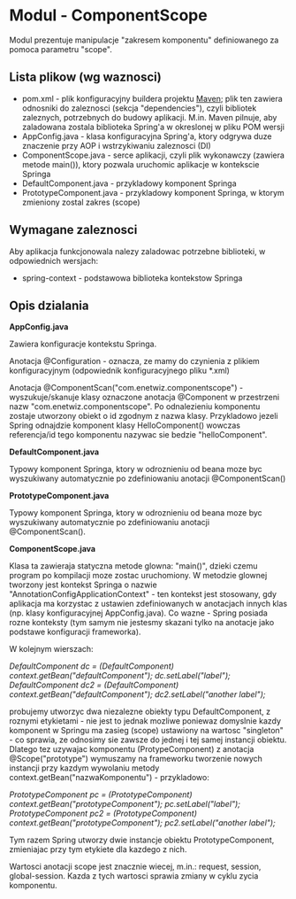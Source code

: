 Modul - ComponentScope
======================

Modul prezentuje manipulacje "zakresem komponentu" definiowanego za pomoca parametru "scope".


Lista plikow (wg waznosci)
--------------------------

 * pom.xml - plik konfiguracyjny buildera projektu [Maven](http://4programmers.net/Java/Maven#id-A-moe-by-tak-Maven); plik ten zawiera 
   odnosniki do zaleznosci (sekcja "dependencies"), czyli bibliotek zaleznych, potrzebnych do budowy aplikacji. M.in. Maven pilnuje, aby 
   zaladowana zostala biblioteka Spring'a w okreslonej w pliku POM wersji
 * AppConfig.java - klasa konfiguracyjna Spring'a, ktory odgrywa duze znaczenie przy AOP i wstrzykiwaniu zaleznosci (DI)
 * ComponentScope.java - serce aplikacji, czyli plik wykonawczy (zawiera metode main()), ktory pozwala uruchomic aplikacje w kontekscie Springa
 * DefaultComponent.java - przykladowy komponent Springa
 * PrototypeComponent.java - przykladowy komponent Springa, w ktorym zmieniony zostal zakres (scope)


Wymagane zaleznosci
-------------------

Aby aplikacja funkcjonowala nalezy zaladowac potrzebne biblioteki, w odpowiednich wersjach:

 * spring-context - podstawowa biblioteka kontekstow Springa


Opis dzialania
--------------

**AppConfig.java**

Zawiera konfiguracje kontekstu Springa.

Anotacja @Configuration - oznacza, ze mamy do czynienia z plikiem konfiguracyjnym (odpowiednik konfiguracyjnego pliku *.xml)

Anotacja @ComponentScan("com.enetwiz.componentscope") - wyszukuje/skanuje klasy oznaczone anotacja @Component w przestrzeni nazw 
"com.enetwiz.componentscope". Po odnalezieniu komponentu zostaje utworzony obiekt o id zgodnym z nazwa klasy. Przykladowo jezeli Spring 
odnajdzie komponent klasy HelloComponent() wowczas referencja/id tego komponentu nazywac sie bedzie "helloComponent".

**DefaultComponent.java**

Typowy komponent Springa, ktory w odroznieniu od beana moze byc wyszukiwany automatycznie po zdefiniowaniu anotacji @ComponentScan()

**PrototypeComponent.java**

Typowy komponent Springa, ktory w odroznieniu od beana moze byc wyszukiwany automatycznie po zdefiniowaniu anotacji @ComponentScan().

**ComponentScope.java**

Klasa ta zawieraja statyczna metode glowna: "main()", dzieki czemu program po kompilacji moze zostac uruchomiony.
W metodzie glownej tworzony jest kontekst Springa o nazwie "AnnotationConfigApplicationContext" - ten kontekst jest stosowany, gdy aplikacja ma 
korzystac z ustawien zdefiniowanych w anotacjach innych klas (np. klasy konfiguracyjnej AppConfig.java). 
Co wazne - Spring posiada rozne konteksty (tym samym nie jestesmy skazani tylko na anotacje jako podstawe konfiguracji frameworka).

W kolejnym wierszach:

*DefaultComponent dc = (DefaultComponent) context.getBean("defaultComponent");
dc.setLabel("label");
DefaultComponent dc2 = (DefaultComponent) context.getBean("defaultComponent");
dc2.setLabel("another label");*

probujemy utworzyc dwa niezalezne obiekty typu DefaultComponent, z roznymi etykietami - nie jest to jednak mozliwe poniewaz domyslnie kazdy 
komponent w Springu ma zasieg (scope) ustawiony na wartosc "singleton" - co sprawia, ze odnosimy sie zawsze do jednej i tej samej instancji 
obiektu. Dlatego tez uzywajac komponentu (ProtypeComponent) z anotacja @Scope("prototype") wymuszamy na frameworku tworzenie nowych instancji 
przy kazdym wywolaniu metody context.getBean("nazwaKomponentu") - przykladowo:

*PrototypeComponent pc = (PrototypeComponent) context.getBean("prototypeComponent");
pc.setLabel("label");
PrototypeComponent pc2 = (PrototypeComponent) context.getBean("prototypeComponent");
pc2.setLabel("another label");*

Tym razem Spring utworzy dwie instancje obiektu PrototypeComponent, zmieniajac przy tym etykiete dla kazdego z nich.

Wartosci anotacji scope jest znacznie wiecej, m.in.: request, session, global-session. Kazda z tych wartosci sprawia zmiany w cyklu 
zycia komponentu.